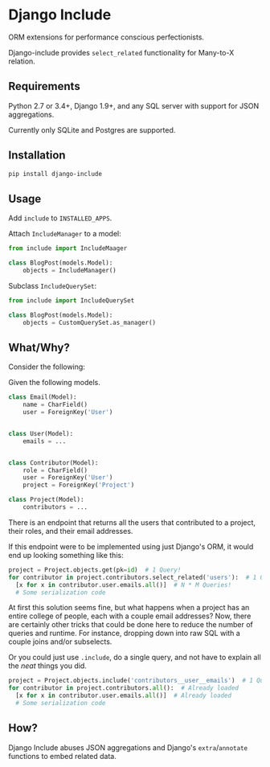 # Django Include
ORM extensions for performance conscious perfectionists.

Django-include provides `select_related` functionality for Many-to-X relation.


## Requirements
Python 2.7 or 3.4+, Django 1.9+, and any SQL server with support for JSON aggregations.

Currently only SQLite and Postgres are supported.


## Installation
```bash
pip install django-include
```


## Usage
Add `include` to `INSTALLED_APPS`.

Attach `IncludeManager` to a model:
```python
from include import IncludeMaager

class BlogPost(models.Model):
    objects = IncludeManager()
```

Subclass `IncludeQuerySet`:

```python
from include import IncludeQuerySet

class BlogPost(models.Model):
    objects = CustomQuerySet.as_manager()
```


## What/Why?
Consider the following:

Given the following models.
```python
class Email(Model):
    name = CharField()
    user = ForeignKey('User')


class User(Model):
    emails = ...


class Contributor(Model):
    role = CharField()
    user = ForeignKey('User')
    project = ForeignKey('Project')

class Project(Model):
    contributors = ...
```

There is an endpoint that returns all the users that contributed to a project, their roles, and their email addresses.

If this endpoint were to be implemented using just Django's ORM, it would end up looking something like this:
```python
project = Project.objects.get(pk=id)  # 1 Query!
for contributor in project.contributors.select_related('users'):  # 1 Query!
  [x for x in contributor.user.emails.all()]  # N * M Queries!
  # Some serialization code
```
At first this solution seems fine, but what happens when a project has an entire college of people, each with a couple email addresses?
Now, there are certainly other tricks that could be done here to reduce the number of queries and runtime.
For instance, dropping down into raw SQL with a couple joins and/or subselects.

Or you could just use `.include`, do a single query, and not have to explain all the *neat* things you did.
```python
project = Project.objects.include('contributors__user__emails')  # 1 Query!
for contributor in project.contributors.all():  # Already loaded
  [x for x in contributor.user.emails.all()]  # Already loaded
  # Some serialization code
```


## How?
Django Include abuses JSON aggregations and Django's `extra`/`annotate` functions to embed related data.
